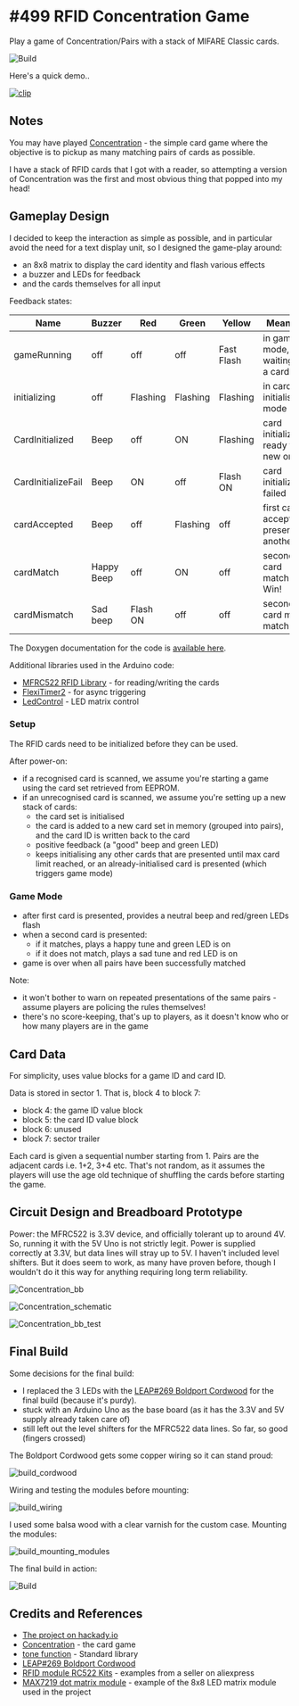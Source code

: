 # #499 RFID Concentration Game

Play a game of Concentration/Pairs with a stack of MIFARE Classic cards.

![Build](./assets/Concentration_build.jpg?raw=true)

Here's a quick demo..

[![clip](https://img.youtube.com/vi/e0_bCd3ZnEI/0.jpg)](https://www.youtube.com/watch?v=e0_bCd3ZnEI)

## Notes

You may have played [Concentration](https://en.wikipedia.org/wiki/Concentration_(card_game)) - the simple card game where
the objective is to pickup as many matching pairs of cards as possible.

I have a stack of RFID cards that I got with a reader, so attempting a version of Concentration was the first and most obvious thing that popped into my head!

## Gameplay Design

I decided to keep the interaction as simple as possible, and in particular avoid the need for a text display unit,
so I designed the game-play around:

* an 8x8 matrix to display the card identity and flash various effects
* a buzzer and LEDs for feedback
* and the cards themselves for all input

Feedback states:

| Name               | Buzzer     | Red      | Green      | Yellow     | Meaning..                              |
|--------------------|------------|----------|------------|------------|----------------------------------------|
| gameRunning        | off        | off      | off        | Fast Flash | in game mode, waiting for a card..     |
| initializing       | off        | Flashing | Flashing   | Flashing   | in card initialisation mode            |
| CardInitialized    | Beep       | off      | ON         | Flashing   | card initialized, ready for a new one  |
| CardInitializeFail | Beep       | ON       | off        | Flash ON   | card initialize failed                 |
| cardAccepted       | Beep       | off      | Flashing   | off        | first card accepted, present another.. |
| cardMatch          | Happy Beep | off      | ON         | off        | second card match. Win!                |
| cardMismatch       | Sad beep   | Flash ON | off        | off        | second card mis-match. Fail!           |


The Doxygen documentation for the code is [available here](./doc/html/index.html).

Additional libraries used in the Arduino code:

* [MFRC522 RFID Library](https://github.com/miguelbalboa/rfid) - for reading/writing the cards
* [FlexiTimer2](https://github.com/wimleers/flexitimer2) - for async triggering
* [LedControl](https://github.com/wayoda/LedControl) - LED matrix control

### Setup

The RFID cards need to be initialized before they can be used.

After power-on:

* if a recognised card is scanned, we assume you're starting a game using the card set retrieved from EEPROM.
* if an unrecognised card is scanned, we assume you're setting up a new stack of cards:
    * the card set is initialised
    * the card is added to a new card set in memory (grouped into pairs), and the card ID is written back to the card
    * positive feedback (a "good" beep and green LED)
    * keeps initialising any other cards that are presented until max card limit reached, or an already-initialised card is presented (which triggers game mode)

### Game Mode

* after first card is presented, provides a neutral beep and red/green LEDs flash
* when a second card is presented:
    * if it matches, plays a happy tune and green LED is on
    * if it does not match, plays a sad tune and red LED is on
* game is over when all pairs have been successfully matched

Note:

* it won't bother to warn on repeated presentations of the same pairs - assume players are policing the rules themselves!
* there's no score-keeping, that's up to players, as it doesn't know who or how many players are in the game


## Card Data

For simplicity, uses value blocks for a game ID and card ID.

Data is stored in sector 1. That is, block 4 to block 7:

* block 4: the game ID value block
* block 5: the card ID value block
* block 6: unused
* block 7: sector trailer

Each card is given a sequential number starting from 1. Pairs are the adjacent cards i.e. 1+2, 3+4 etc.
That's not random, as it assumes the players will use the age old technique of shuffling the cards before starting the game.


## Circuit Design and Breadboard Prototype

Power: the MFRC522 is 3.3V device, and officially tolerant up to around 4V.
So, running it with the 5V Uno is not strictly legit. Power is supplied
correctly at 3.3V, but data lines will stray up to 5V. I haven't included level shifters.
But it does seem to work, as many have proven before, though I wouldn't do it this way
for anything requiring long term reliability.

![Concentration_bb](./assets/Concentration_bb.jpg?raw=true)

![Concentration_schematic](./assets/Concentration_schematic.jpg?raw=true)

![Concentration_bb_test](./assets/Concentration_bb_test.jpg?raw=true)


## Final Build

Some decisions for the final build:

* I replaced the 3 LEDs with the [LEAP#269 Boldport Cordwood](../../../BoldportClub/cordwood) for the final build (because it's purdy).
* stuck with an Arduino Uno as the base board (as it has the 3.3V and 5V supply already taken care of)
* still left out the level shifters for the MFRC522 data lines. So far, so good (fingers crossed)


The Boldport Cordwood gets some copper wiring so it can stand proud:

![build_cordwood](./assets/build_cordwood.jpg?raw=true)

Wiring and testing the modules before mounting:

![build_wiring](./assets/build_wiring.jpg?raw=true)

I used some balsa wood with a clear varnish for the custom case. Mounting the modules:

![build_mounting_modules](./assets/build_mounting_modules.jpg?raw=true)

The final build in action:

![Build](./assets/Concentration_build.jpg?raw=true)

## Credits and References

* [The project on hackady.io](https://hackaday.io/project/168029-rfid-concentration-game)
* [Concentration](https://en.wikipedia.org/wiki/Concentration_(card_game)) - the card game
* [tone function](https://www.arduino.cc/reference/en/language/functions/advanced-io/tone/) - Standard library
* [LEAP#269 Boldport Cordwood](../../../BoldportClub/cordwood)
* [RFID module RC522 Kits](https://www.aliexpress.com/item/Free-Shipping-RFID-module-RC522-Kits-S50-13-56-Mhz-6cm-With-Tags-SPI-Write-Read/32523771442.html) - examples from a seller on aliexpress
* [MAX7219 dot matrix module](https://www.aliexpress.com/item/32580532205.html) - example of the 8x8 LED matrix module used in the project

